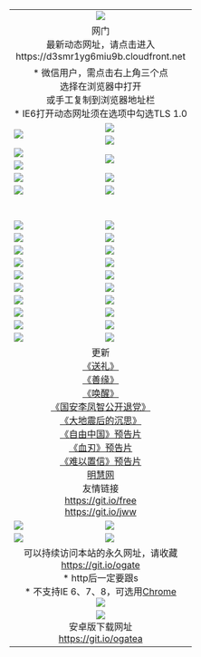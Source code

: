 ﻿<table>
  <tr></tr>
  <tr><td colspan=2 align=center><img src="https://cloud.githubusercontent.com/assets/11880933/13434984/f430fae2-e012-11e5-814f-c2df1e82b247.jpg" /></td></tr>
  <tr><td colspan=2 align=center>网门<br>最新动态网址，请点击进入
<br>https://d3smr1yg6miu9b.cloudfront.net
    </td>
  </tr>
  <tr>
    <td colspan=2 align=center>* 微信用户，需点击右上角三个点<br>选择在浏览器中打开<br>或手工复制到浏览器地址栏
    <br>* IE6打开动态网址须在选项中勾选TLS 1.0</td>
  </tr>
  <tr>
    <td rowspan=2><a href="https://d3smr1yg6miu9b.cloudfront.net/ogUP.aspx?name=11DKC.mp4&list=11DKC" target="_blank"><img src="https://d3smr1yg6miu9b.cloudfront.net/Up/11DKC1.jpg" /></a></td> 
    <td><div><a href="https://d3smr1yg6miu9b.cloudfront.net/ogUP.aspx?name=LRWS.mp4&list=LRWS" target="_blank"><img src="https://d3smr1yg6miu9b.cloudfront.net/Up/LRWS.jpg" /></a></td>
   </tr>
  <tr>
    <td><a href="https://d3smr1yg6miu9b.cloudfront.net/ogNiceVedio.aspx" target="_blank"><img src="https://d3smr1yg6miu9b.cloudfront.net/Up/11TGKDY.jpg" /></a></td>
  </tr>
  <tr>
    <td><a href="https://d3smr1yg6miu9b.cloudfront.net/ogUP.aspx?name=JQR.mp4&count=2" target="_blank"><img src="https://d3smr1yg6miu9b.cloudfront.net/Up/JQR.jpg" /></a></td>   
    <td rowspan=2><a href="https://d3smr1yg6miu9b.cloudfront.net/ogUP.aspx?name=JP.mp4&count=9" target="_blank"><img src="https://d3smr1yg6miu9b.cloudfront.net/Up/JP.jpg" /></td>
  </tr>
  <tr>
    <td><a href="https://d3smr1yg6miu9b.cloudfront.net/ogUP.aspx?name=WH.mp4" target="_blank"><img src="https://d3smr1yg6miu9b.cloudfront.net/Up/WH.jpg" /></a></td>
  </tr>
  <tr>
    <td><a href="https://d3smr1yg6miu9b.cloudfront.net/ogUP.aspx?name=SSZJ.mp4&list=SSZJ" target="_blank"><img src="https://d3smr1yg6miu9b.cloudfront.net/Up/SSZJ.jpg" /></a></td>
    <td><a href="https://d3smr1yg6miu9b.cloudfront.net/ogUP.aspx?name=1XQK.mp4&count=13" target="_blank"><img src="https://d3smr1yg6miu9b.cloudfront.net/Up/1XQK.jpg" /></a</td>
  </tr>
  <tr>
    <td><a href="https://d3smr1yg6miu9b.cloudfront.net/ogUP.aspx?name=ZY.mp4&count=2015|16" target="_blank"><img src="https://d3smr1yg6miu9b.cloudfront.net/Up/ZY.jpg" /></a</td>
    <td><a href="https://d3smr1yg6miu9b.cloudfront.net/ogUP.aspx?name=XTFY.mp4&count=B|2,A|24" target="_blank"><img src="https://d3smr1yg6miu9b.cloudfront.net/Up/XTFY.jpg" /></a></td>
  </tr>
  <tr height="40">
  </tr>
  <tr>
    <td><a href="https://d3smr1yg6miu9b.cloudfront.net/ogUP.aspx?name=4EE/QQ.mp4&list=4EEQQ" target="_blank"><img src="https://d3smr1yg6miu9b.cloudfront.net/Up/4EE/QQ0.jpg"/></a></td>
    <td><a href="https://d3smr1yg6miu9b.cloudfront.net/ogUP.aspx?name=4EE/HQ.mp4&list=4EEHQ" target="_blank"><img src="https://d3smr1yg6miu9b.cloudfront.net/Up/4EE/HQ0.jpg"/></a></td>
  </tr>
  <tr>
    <td><a href="https://d3smr1yg6miu9b.cloudfront.net/ogUP.aspx?name=4EE/ZG.mp4&list=4EEZG" target="_blank"><img src="https://d3smr1yg6miu9b.cloudfront.net/Up/4EE/ZG0.jpg"/></a></td>
    <td><a href="https://d3smr1yg6miu9b.cloudfront.net/ogUP.aspx?name=4EE/DJ.mp4&list=4EEDJ" target="_blank"><img src="https://d3smr1yg6miu9b.cloudfront.net/Up/4EE/DJ0.jpg"/></a></td>
  </tr>
  <tr>
    <td><a href="https://d3smr1yg6miu9b.cloudfront.net/ogUP.aspx?name=4EE/GX.mp4&list=4EEGX" target="_blank"><img src="https://d3smr1yg6miu9b.cloudfront.net/Up/4EE/GX0.jpg"/></a></td>
    <td><a href="https://d3smr1yg6miu9b.cloudfront.net/ogUP.aspx?name=4EE/HD.mp4&list=4EEHD" target="_blank"><img src="https://d3smr1yg6miu9b.cloudfront.net/Up/4EE/HD0.jpg"/></a></td>
  </tr>
  <tr>
    <td><a href="https://d3smr1yg6miu9b.cloudfront.net/ogUP.aspx?name=4EE/TX.mp4&list=4EETX" target="_blank"><img src="https://d3smr1yg6miu9b.cloudfront.net/Up/4EE/TX0.jpg"/></a></td>
    <td><a href="https://d3smr1yg6miu9b.cloudfront.net/ogUP.aspx?name=4EE/WZ.mp4&list=4EEWZ" target="_blank"><img src="https://d3smr1yg6miu9b.cloudfront.net/Up/4EE/WZ0.jpg"/></a></td>
  </tr>
  <tr>
    <td><a href="https://d3smr1yg6miu9b.cloudfront.net/onUP.aspx?name=https://d1pog55izwmvoe.cloudfront.net/" target="_blank"><img src="https://d3smr1yg6miu9b.cloudfront.net/Up/0DTW.jpg"/></a></td>
    <td><a href="https://d3smr1yg6miu9b.cloudfront.net/onUP.aspx?name=https://d240ns8up8earz.cloudfront.net/acenter/" target="_blank"><img src="https://d3smr1yg6miu9b.cloudfront.net/Up/0TDW.jpg" /></a></td>
  </tr>
  <tr>
    <td><a href="https://d3smr1yg6miu9b.cloudfront.net/onUP.aspx?name=https://d4508d6vomz2p.cloudfront.net/gb/nsc413.htm" target="_blank"><img src="https://d3smr1yg6miu9b.cloudfront.net/Up/0DJY.jpg" /></a></td>
    <td><a href="https://d3smr1yg6miu9b.cloudfront.net/onUP.aspx?name=https://dilo7bqpjb57y.cloudfront.net/xtr/gb/prog204.html" target="_blank"><img src="https://d3smr1yg6miu9b.cloudfront.net/Up/0XTR.jpg" /></a></td>
  </tr>
  <tr>
    <td><a href="https://d3smr1yg6miu9b.cloudfront.net/onUP.aspx?name=https://d3aj00iefsmfgc.cloudfront.net/" target="_blank"><img src="https://d3smr1yg6miu9b.cloudfront.net/Up/0MHW.jpg" /></a></td>
    <td><a href="https://d3smr1yg6miu9b.cloudfront.net/onUP.aspx?name=https://d20wz7qt14x5d2.cloudfront.net/" target="_blank"><img src="https://d3smr1yg6miu9b.cloudfront.net/Up/0ZJW.jpg" /></a></td>
  </tr>
  <tr>
    <td><a href="https://d3smr1yg6miu9b.cloudfront.net/ogUP.aspx?name=0FG.zip" target="_blank"><img src="https://d3smr1yg6miu9b.cloudfront.net/Up/0FG.jpg" /></a></td>
    <td><a href="https://d3smr1yg6miu9b.cloudfront.net/ogUP.aspx?name=0FGA.apk" target="_blank"><img src="https://d3smr1yg6miu9b.cloudfront.net/Up/0FGA.jpg" /></a></td>
  </tr>
  <tr>
    <td><a href="https://d3smr1yg6miu9b.cloudfront.net/ogUP.aspx?name=0U.zip" target="_blank"><img src="https://d3smr1yg6miu9b.cloudfront.net/Up/0U.jpg" /></a></td>
    <td><a href="https://d3smr1yg6miu9b.cloudfront.net/ogUP.aspx?name=0UA.apk" target="_blank"><img src="https://d3smr1yg6miu9b.cloudfront.net/Up/0UA.jpg" /></a></td>
  </tr>
  <tr>
    <td><a href="https://d3smr1yg6miu9b.cloudfront.net/ogUP.aspx?name=0iPPOTV.zip" target="_blank"><img src="https://d3smr1yg6miu9b.cloudfront.net/Up/0iPPOTV.jpg" /></a></td>
    <td><a href="https://d3smr1yg6miu9b.cloudfront.net/ogUP.aspx?name=0iNTD.apk" target="_blank"><img src="https://d3smr1yg6miu9b.cloudfront.net/Up/0iNTD.jpg" /></a></td>
  </tr>
  <tr>
    <td colspan=2 align=center>更新<br>
      <a href="https://d3smr1yg6miu9b.cloudfront.net/ogUP.aspx?name=4ESL.mp4" target="_blank">《送礼》</a><br>
      <a href="https://d3smr1yg6miu9b.cloudfront.net/ogUP.aspx?name=4ESY.mp4" target="_blank">《善缘》</a><br>
      <a href="https://d3smr1yg6miu9b.cloudfront.net/ogUP.aspx?name=4EHX.mp4" target="_blank">《唤醒》</a><br>
      <a href="https://d3smr1yg6miu9b.cloudfront.net/ogUP.aspx?name=4LFZ.mp4" target="_blank">《国安李凤智公开退党》</a><br>
      <a href="https://d3smr1yg6miu9b.cloudfront.net/ogUP.aspx?name=4DDZHDCS.mp4" target="_blank">《大地震后的沉思》</a><br>
      <a href="https://d3smr1yg6miu9b.cloudfront.net/ogUP.aspx?name=11ZYZG0.mp4" target="_blank">《自由中国》预告片</a><br>
      <a href="https://d3smr1yg6miu9b.cloudfront.net/ogUP.aspx?name=11XR.mp4" target="_blank">《血刃》预告片</a><br>
      <a href="https://d3smr1yg6miu9b.cloudfront.net/ogUP.aspx?name=11NYZX.mp4&count=2" target="_blank">《难以置信》预告片</a><br>
      <a href="https://d3smr1yg6miu9b.cloudfront.net/onUP.aspx?name=https://www.minghui.org/" target="_blank">明慧网</a><br>
      友情链接<br>
      <a href="https://d3smr1yg6miu9b.cloudfront.net/onUP.aspx?name=https://git.io/free" target="_blank">https://git.io/free</a><br>
      <a href="https://d3smr1yg6miu9b.cloudfront.net/onUP.aspx?name=https://git.io/jww" target="_blank">https://git.io/jww</a></td>
    </td>
  </tr>
  <tr>
    <td><a href="https://d3smr1yg6miu9b.cloudfront.net/ogNice.aspx" target="_blank"><img src="https://d3smr1yg6miu9b.cloudfront.net/Up/0WCYY.jpg" /></a></td>
    <td><a href="https://d3smr1yg6miu9b.cloudfront.net/onCO.aspx?ob=600事物&op=增删改&args=WH1~%23类型6新闻%7c%23类型6评论&mode=" target="_blank"><img src="https://d3smr1yg6miu9b.cloudfront.net/Up/0WZTT.jpg" /></a></td> 
  </tr>
  <tr>
    <td><a href="https://d3smr1yg6miu9b.cloudfront.net/ogDY.aspx" target="_blank"><img src="https://d3smr1yg6miu9b.cloudfront.net/Up/0FK.jpg" /></a></td>
    <td><a href="https://d3smr1yg6miu9b.cloudfront.net/ogST.aspx" target="_blank"><img src="https://d3smr1yg6miu9b.cloudfront.net/Up/0ST.jpg" /></a></td> 
  </tr>
  <tr>
    <td colspan=2 align=center>可以持续访问本站的永久网址，请收藏<br/><a href="https://git.io/ogate" target="_blank">https://git.io/ogate</a><br/>* http后一定要跟s<br/>* 不支持IE 6、7、8，可选用<a href="https://d3smr1yg6miu9b.cloudfront.net/ogUP.aspx?name=0ChromePortable.zip">Chrome</a><br/><a href="https://d3smr1yg6miu9b.cloudfront.net/Up/0WMGDL2.png" target="_blank"><img src="https://d3smr1yg6miu9b.cloudfront.net/Up/0WMGD2.png"/></a></td>
  </tr>
  <tr>
    <td colspan=2 align=center><a href="https://d3smr1yg6miu9b.cloudfront.net/ogUP.aspx?name=0oGate.apk" target="_blank"><img src="https://cloud.githubusercontent.com/assets/11880933/13720399/75e143ee-e842-11e5-9f0a-1421f423c80f.jpg" /></a><br>安卓版下载网址<br><a href="https://git.io/ogatea">https://git.io/ogatea</a></td>
  </tr>
  <!--tr>
    <td colspan=2 align=center>可能失效的动态网址
    </td>
  </tr-->
</table>
